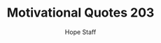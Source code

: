 ---
image: /assets/img/mq/mq_203_blake.png
title: Motivational Quotes 203
categories:
  - Motivational Quotes
author: Hope Staff
notes: Motivational Quotes 203
embed: >-
  EMBED_GOES_HERE
transcript: >-
  SOME LINES OF TEXT START HERE
---